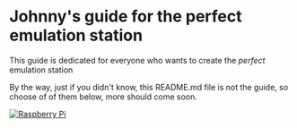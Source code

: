 # Johnny's guide for the perfect emulation station
This guide is dedicated for everyone who wants to create the *perfect* emulation station

By the way, just if you didn't know, this README.md file is not the guide, so choose of of them below, more should come soon.

[![Raspberry Pi](https://img.shields.io/badge/Raspberry_Pi-blue?logo=raspberrypi)](/rasppi.md)
